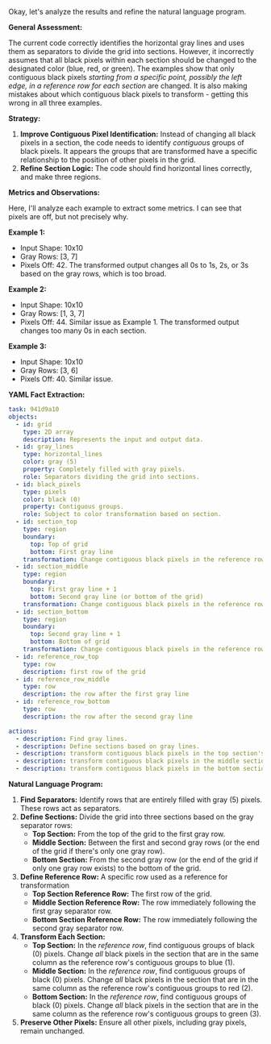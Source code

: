 Okay, let's analyze the results and refine the natural language program.

**General Assessment:**

The current code correctly identifies the horizontal gray lines and uses them as separators to divide the grid into sections. However, it incorrectly assumes that all black pixels within each section should be changed to the designated color (blue, red, or green). The examples show that only contiguous black pixels *starting from a specific point, possibly the left edge, in a reference row for each section* are changed. It is also making mistakes about which contiguous black pixels to transform - getting this wrong in all three examples.

**Strategy:**

1.  **Improve Contiguous Pixel Identification:** Instead of changing all black pixels in a section, the code needs to identify *contiguous* groups of black pixels. It appears the groups that are transformed have a specific relationship to the position of other pixels in the grid.
2.  **Refine Section Logic:** The code should find horizontal lines correctly, and make three regions.

**Metrics and Observations:**

Here, I'll analyze each example to extract some metrics. I can see that pixels are off, but not precisely why.

**Example 1:**

*   Input Shape: 10x10
*   Gray Rows: \[3, 7]
*   Pixels Off: 42. The transformed output changes all 0s to 1s, 2s, or 3s based on the gray rows, which is too broad.

**Example 2:**

*   Input Shape: 10x10
*   Gray Rows: \[1, 3, 7]
*    Pixels Off: 44. Similar issue as Example 1. The transformed output changes too many 0s in each section.

**Example 3:**

*   Input Shape: 10x10
*   Gray Rows: \[3, 6]
*   Pixels Off: 40. Similar issue.

**YAML Fact Extraction:**


```yaml
task: 941d9a10
objects:
  - id: grid
    type: 2D array
    description: Represents the input and output data.
  - id: gray_lines
    type: horizontal_lines
    color: gray (5)
    property: Completely filled with gray pixels.
    role: Separators dividing the grid into sections.
  - id: black_pixels
    type: pixels
    color: black (0)
    property: Contiguous groups.
    role: Subject to color transformation based on section.
  - id: section_top
    type: region
    boundary:
      top: Top of grid
      bottom: First gray line
    transformation: Change contiguous black pixels in the reference row to blue (1)
  - id: section_middle
    type: region
    boundary:
      top: First gray line + 1
      bottom: Second gray line (or bottom of the grid)
    transformation: Change contiguous black pixels in the reference row to red (2)
  - id: section_bottom
    type: region
    boundary:
      top: Second gray line + 1
      bottom: Bottom of grid
    transformation: Change contiguous black pixels in the reference row to green (3)
  - id: reference_row_top
    type: row
    description: first row of the grid
  - id: reference_row_middle
    type: row
    description: the row after the first gray line
  - id: reference_row_bottom
    type: row
    description: the row after the second gray line

actions:
  - description: Find gray lines.
  - description: Define sections based on gray lines.
  - description: transform contiguous black pixels in the top section's reference row to blue
  - description: transform contiguous black pixels in the middle section's reference row to red
  - description: transform contiguous black pixels in the bottom section's reference row to green
```


**Natural Language Program:**

1.  **Find Separators:** Identify rows that are entirely filled with gray (5) pixels. These rows act as separators.
2.  **Define Sections:** Divide the grid into three sections based on the gray separator rows:
    *   **Top Section:** From the top of the grid to the first gray row.
    *   **Middle Section:** Between the first and second gray rows (or the end of the grid if there's only one gray row).
    *   **Bottom Section:** From the second gray row (or the end of the grid if only one gray row exists) to the bottom of the grid.
3. **Define Reference Row:** A specific row used as a reference for transformation
    *   **Top Section Reference Row:** The first row of the grid.
    *   **Middle Section Reference Row:** The row immediately following the first gray separator row.
    *    **Bottom Section Reference Row:** The row immediately following the second gray separator row.
4.  **Transform Each Section:**
    *   **Top Section:** In the *reference row*, find contiguous groups of black (0) pixels. Change *all* black pixels in the section that are in the same column as the reference row's contiguous groups to blue (1).
    *   **Middle Section:** In the *reference row*, find contiguous groups of black (0) pixels. Change *all* black pixels in the section that are in the same column as the reference row's contiguous groups to red (2).
    *   **Bottom Section:** In the *reference row*, find contiguous groups of black (0) pixels. Change *all* black pixels in the section that are in the same column as the reference row's contiguous groups to green (3).
5. **Preserve Other Pixels:** Ensure all other pixels, including gray pixels, remain unchanged.

